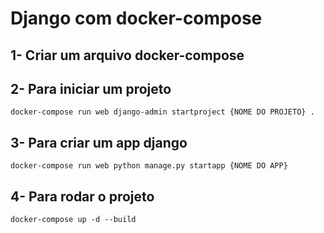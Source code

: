 # Django com docker-compose

## 1- Criar um arquivo docker-compose

## 2- Para iniciar um projeto 
```console
docker-compose run web django-admin startproject {NOME DO PROJETO} .
```
## 3- Para criar um app django
    
```console
docker-compose run web python manage.py startapp {NOME DO APP}
```

## 4- Para rodar o projeto 
```console
docker-compose up -d --build
```
    
